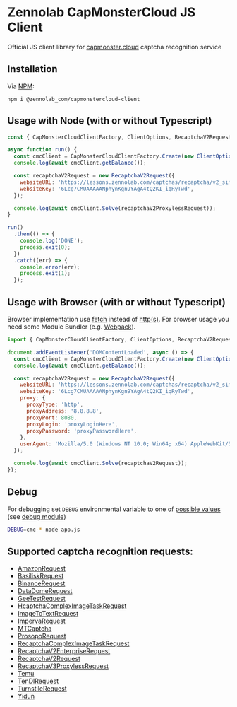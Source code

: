 # Zennolab CapMonsterCloud JS Client

Official JS client library for [capmonster.cloud](https://capmonster.cloud/) captcha recognition service

## Installation

Via [NPM](https://www.npmjs.com/package/@zennolab_com/capmonstercloud-client):

    npm i @zennolab_com/capmonstercloud-client

## Usage with Node (with or without Typescript)

```javascript
const { CapMonsterCloudClientFactory, ClientOptions, RecaptchaV2Request } = require('@zennolab_com/capmonstercloud-client');

async function run() {
  const cmcClient = CapMonsterCloudClientFactory.Create(new ClientOptions({ clientKey: '<your capmonster.cloud API key>' }));
  console.log(await cmcClient.getBalance());

  const recaptchaV2Request = new RecaptchaV2Request({
    websiteURL: 'https://lessons.zennolab.com/captchas/recaptcha/v2_simple.php?level=high',
    websiteKey: '6Lcg7CMUAAAAANphynKgn9YAgA4tQ2KI_iqRyTwd',
  });

  console.log(await cmcClient.Solve(recaptchaV2ProxylessRequest));
}

run()
  .then(() => {
    console.log('DONE');
    process.exit(0);
  })
  .catch((err) => {
    console.error(err);
    process.exit(1);
  });
```

## Usage with Browser (with or without Typescript)

Browser implementation use [fetch](https://caniuse.com/fetch) instead of [http(s)](https://nodejs.org/api/http.html).
For browser usage you need some Module Bundler (e.g. [Webpack](https://webpack.js.org/)).

```javascript
import { CapMonsterCloudClientFactory, ClientOptions, RecaptchaV2Request } from '@zennolab_com/capmonstercloud-client';

document.addEventListener('DOMContentLoaded', async () => {
  const cmcClient = CapMonsterCloudClientFactory.Create(new ClientOptions({ clientKey: '<your capmonster.cloud API key>' }));
  console.log(await cmcClient.getBalance());

  const recaptchaV2Request = new RecaptchaV2Request({
    websiteURL: 'https://lessons.zennolab.com/captchas/recaptcha/v2_simple.php?level=high',
    websiteKey: '6Lcg7CMUAAAAANphynKgn9YAgA4tQ2KI_iqRyTwd',
    proxy: {
      proxyType: 'http',
      proxyAddress: '8.8.8.8',
      proxyPort: 8080,
      proxyLogin: 'proxyLoginHere',
      proxyPassword: 'proxyPasswordHere',
    },
    userAgent: 'Mozilla/5.0 (Windows NT 10.0; Win64; x64) AppleWebKit/537.36 (KHTML, like Gecko) Chrome/81.0.4044.132 Safari/537.36',
  });

  console.log(await cmcClient.Solve(recaptchaV2Request));
});
```

## Debug

For debugging set `DEBUG` environmental variable to one of [possible values](/src/Logger.ts) (see [debug module](https://www.npmjs.com/package/debug))

```bash
DEBUG=cmc-* node app.js
```

## Supported captcha recognition requests:

- [AmazonRequest](https://zenno.link/doc-amazon-en)
- [BasiliskRequest](https://zenno.link/doc-basilisk-en)
- [BinanceRequest](https://zenno.link/doc-binance-en)
- [DataDomeRequest](https://zenno.link/doc-datadome-en)
- [GeeTestRequest](https://zenno.link/doc-geetest-proxy-en)
- [HcaptchaComplexImageTaskRequest](https://zenno.link/doc-complextask-hc-en)
- [ImageToTextRequest](https://zenno.link/doc-ImageToTextTask-en)
- [ImpervaRequest](https://zenno.link/doc-imperva-en)
- [MTCaptcha](https://zenno.link/doc-mt-captcha-en)
- [ProsopoRequest](https://zenno.link/doc-prosopo-en)
- [RecaptchaComplexImageTaskRequest](https://zenno.link/doc-complextask-rc-en)
- [RecaptchaV2EnterpriseRequest](https://zenno.link/doc-recaptcha2e-proxy-en)
- [RecaptchaV2Request](https://zenno.link/doc-recaptcha2-proxy-en)
- [RecaptchaV3ProxylessRequest](https://zenno.link/doc-recaptcha3-en)
- [Temu](https://zenno.link/doc-temu-en)
- [TenDIRequest](https://zenno.link/doc-tendi-en)
- [TurnstileRequest](https://zenno.link/doc-turnstile-proxy-en)
- [Yidun](https://zenno.link/doc-yidun-en)
